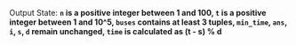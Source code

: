 Output State: **`n` is a positive integer between 1 and 100, `t` is a positive integer between 1 and 10^5, `buses` contains at least 3 tuples, `min_time`, `ans`, `i`, `s`, `d` remain unchanged, `time` is calculated as (t - s) % d**